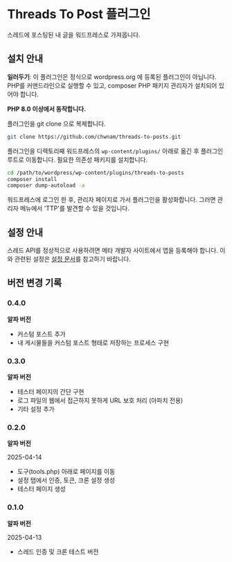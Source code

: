 # Threads To Post 플러그인

스레드에 포스팅된 내 글을 워드프레스로 가져옵니다.

## 설치 안내

**일러두기**: 이 플러그인은 정식으로 wordpress.org 에 등록된 플러그인이 아닙니다. PHP를 커맨드라인으로 실행할 수 있고,
composer PHP 패키지 관리자가 설치되어 있어야 합니다.

**PHP 8.0 이상에서 동작합니다.**

플러그인을 git clone 으로 복제합니다.

```bash
git clone https://github.com/chwnam/threads-to-posts.git
```

플러그인을 디렉토리째 워드프레스의 `wp-content/plugins/` 아래로 옮긴 후 플러그인 루트로 이동합니다.
필요한 의존성 패키지를 설치합니다.

```bash
cd /path/to/wordpress/wp-content/plugins/threads-to-posts
composer install
composer dump-autoload -a
```

워드프레스에 로그인 한 후, 관리자 페이지로 가서 플러그인을 활성화합니다.
그러면 관리자 메뉴에서 'TTP'를 발견할 수 있을 것입니다.

## 설정 안내

스레드 API를 정상적으로 사용하려면 메타 개발자 사이트에서 앱을 등록해야 합니다.
이와 관련된 설정은 [설정 문서](./doc/how-to-setup.md)를 참고하기 바랍니다.

## 버전 변경 기록

### 0.4.0

**알파 버전**

- 커스텀 포스트 추가
- 내 게시물들을 커스텀 포스트 형태로 저장하는 프로세스 구현

### 0.3.0

**알파 버전**

- 테스터 페이지의 간단 구현
- 로그 파일의 웹에서 접근하지 못하게 URL 보호 처리 (아파치 전용)
- 기타 설정 추가

### 0.2.0

**알파 버전**

2025-04-14

- 도구(tools.php) 아래로 페이지를 이동
- 설정 탭에서 인증, 토큰, 크론 설정 생성
- 테스터 페이지 생성

### 0.1.0

**알파 버전**

2025-04-13

- 스레드 인증 및 크론 테스트 버전
